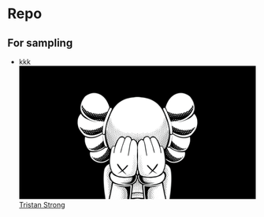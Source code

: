 # Repo
## For sampling
- kkk
![](kaws-companion-kaws-5120x2880-9353.jpg)
[Tristan Strong](Tristan_Strong_Destroys_the_World_Kwame_Mbalia_Mbalia,_Kwame_Z_Library.pdf)
